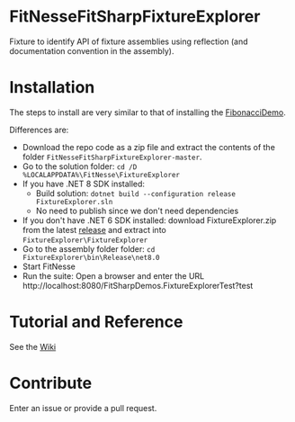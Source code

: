 # FitNesseFitSharpFixtureExplorer
Fixture to identify API of fixture assemblies using reflection (and documentation convention in the assembly).

# Installation
The steps to install are very similar to that of installing the [FibonacciDemo](../../../FitNesseFitSharpFibonacciDemo).

Differences are:
* Download the repo code as a zip file and extract the contents of the folder `FitNesseFitSharpFixtureExplorer-master`. 
* Go to the solution folder: `cd /D %LOCALAPPDATA%\FitNesse\FixtureExplorer`
* If you have .NET 8 SDK installed:
    * Build solution: `dotnet build --configuration release FixtureExplorer.sln`
    * No need to publish since we don't need dependencies
* If you don't have .NET 6 SDK installed: download FixtureExplorer.zip from the latest [release](../../releases) and extract into `FixtureExplorer\FixtureExplorer`
* Go to the assembly folder folder: `cd FixtureExplorer\bin\Release\net8.0`
* Start FitNesse
* Run the suite: Open a browser and enter the URL http://localhost:8080/FitSharpDemos.FixtureExplorerTest?test

# Tutorial and Reference
See the [Wiki](../../wiki)

# Contribute
Enter an issue or provide a pull request. 
